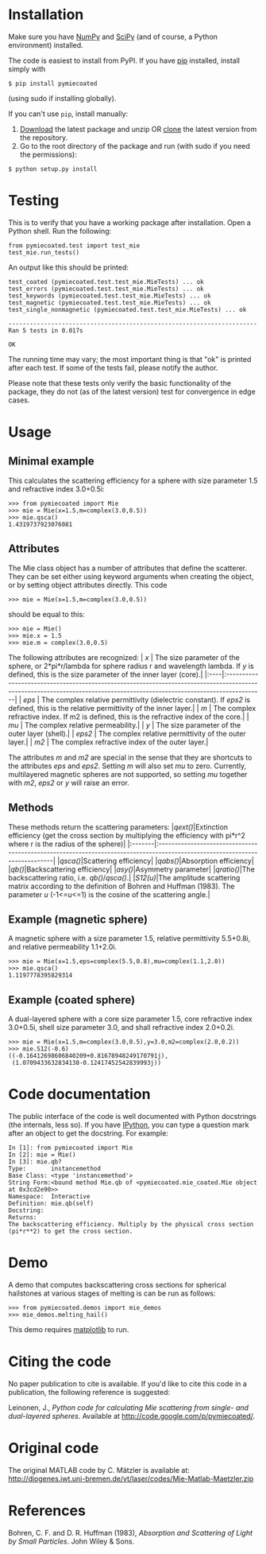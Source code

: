 # Installation #
Make sure you have [NumPy](http://numpy.org/) and [SciPy](http://scipy.org/) (and of course, a Python environment) installed.

The code is easiest to install from PyPI. If you have  [pip](http://pypi.python.org/pypi/pip) installed, install simply with
```
$ pip install pymiecoated
```
(using sudo if installing globally).

If you can't use `pip`, install manually:
  1. [Download](http://code.google.com/p/pymiecoated/downloads/list) the latest package and unzip OR [clone](http://code.google.com/p/pymiecoated/source/checkout) the latest version from the repository.
  1. Go to the root directory of the package and run (with sudo if you need the permissions):
```
$ python setup.py install 
```


# Testing #

This is to verify that you have a working package after installation. Open a Python shell. Run the following:
```
from pymiecoated.test import test_mie
test_mie.run_tests()
```
An output like this should be printed:
```
test_coated (pymiecoated.test.test_mie.MieTests) ... ok
test_errors (pymiecoated.test.test_mie.MieTests) ... ok
test_keywords (pymiecoated.test.test_mie.MieTests) ... ok
test_magnetic (pymiecoated.test.test_mie.MieTests) ... ok
test_single_nonmagnetic (pymiecoated.test.test_mie.MieTests) ... ok

----------------------------------------------------------------------
Ran 5 tests in 0.017s

OK
```
The running time may vary; the most important thing is that "ok" is printed after each test. If some of the tests fail, please notify the author.

Please note that these tests only verify the basic functionality of the package, they do not (as of the latest version) test for convergence in edge cases.

# Usage #

## Minimal example ##
This calculates the scattering efficiency for a sphere with size parameter 1.5 and refractive index 3.0+0.5i:
```
>>> from pymiecoated import Mie
>>> mie = Mie(x=1.5,m=complex(3.0,0.5))
>>> mie.qsca()
1.4319737923076081
```

## Attributes ##
The Mie class object has a number of attributes that define the scatterer. They can be set either using keyword arguments when creating the object, or by setting object attributes directly. This code
```
>>> mie = Mie(x=1.5,m=complex(3.0,0.5))
```
should be equal to this:
```
>>> mie = Mie()
>>> mie.x = 1.5
>>> mie.m = complex(3.0,0.5)
```

The following attributes are recognized:
| _x_ | The size parameter of the sphere, or 2\*pi\*r/lambda for sphere radius r and wavelength lambda. If _y_ is defined, this is the size parameter of the inner layer (core).|
|:----|:------------------------------------------------------------------------------------------------------------------------------------------------------------------------|
| _eps_ | The complex relative permittivity (dielectric constant). If _eps2_ is defined, this is the relative permittivity of the inner layer.|
| _m_ | The complex refractive index. If m2 is defined, this is the refractive index of the core.|
| _mu_ | The complex relative permeability.|
| _y_ | The size parameter of the outer layer (shell).|
| _eps2_ | The complex relative permittivity of the outer layer.|
| _m2_ | The complex refractive index of the outer layer.|

The attributes _m_ and _m2_ are special in the sense that they are shortcuts to the attributes _eps_ and _eps2_. Setting _m_ will also set _mu_ to zero. Currently, multilayered magnetic spheres are not supported, so setting _mu_ together with _m2_, _eps2_ or _y_ will raise an error.

## Methods ##
These methods return the scattering parameters:
|_qext()_|Extinction efficiency (get the cross section by multiplying the efficiency with pi\*r^2 where r is the radius of the sphere)|
|:-------|:---------------------------------------------------------------------------------------------------------------------------|
|_qsca()_|Scattering efficiency|
|_qabs()_|Absorption efficiency|
|_qb()_|Backscattering efficiency|
|_asy()_|Asymmetry parameter|
|_qratio()_|The backscattering ratio, i.e. _qb()_/_qsca()_.|
|_S12(u)_|The amplitude scattering matrix according to the definition of Bohren and Huffman (1983). The parameter _u_ (-1<=_u_<=1) is the cosine of the scattering angle.|

## Example (magnetic sphere) ##
A magnetic sphere with a size parameter 1.5, relative permittivity 5.5+0.8i, and relative permeability 1.1+2.0i.
```
>>> mie = Mie(x=1.5,eps=complex(5.5,0.8),mu=complex(1.1,2.0))
>>> mie.qsca()
1.1197778395829314
```

## Example (coated sphere) ##
A dual-layered sphere with a core size parameter 1.5, core refractive index 3.0+0.5i, shell size parameter 3.0, and shall refractive index 2.0+0.2i.
```
>>> mie = Mie(x=1.5,m=complex(3.0,0.5),y=3.0,m2=complex(2.0,0.2))
>>> mie.S12(-0.6)
((-0.16412698606840209+0.81678948249170791j),
 (1.0709433632834138-0.12417452542839993j))
```

# Code documentation #
The public interface of the code is well documented with Python docstrings (the internals, less so). If you have [IPython](http://ipython.org/), you can type a question mark after an object to get the docstring. For example:
```
In [1]: from pymiecoated import Mie
In [2]: mie = Mie()
In [3]: mie.qb?
Type:       instancemethod
Base Class: <type 'instancemethod'>
String Form:<bound method Mie.qb of <pymiecoated.mie_coated.Mie object at 0x3cd2e90>>
Namespace:  Interactive
Definition: mie.qb(self)
Docstring:
Returns:
The backscattering efficiency. Multiply by the physical cross section
(pi*r**2) to get the cross section.
```

# Demo #
A demo that computes backscattering cross sections for spherical hailstones at various stages of melting is can be run as follows:
```
>>> from pymiecoated.demos import mie_demos
>>> mie_demos.melting_hail()
```
This demo requires [matplotlib](http://matplotlib.org/) to run.

# Citing the code #
No paper publication to cite is available. If you'd like to cite this code in a publication, the following reference is suggested:

Leinonen, J., _Python code for calculating Mie scattering from single- and dual-layered spheres_. Available at http://code.google.com/p/pymiecoated/.

# Original code #
The original MATLAB code by C. Mätzler is available at: http://diogenes.iwt.uni-bremen.de/vt/laser/codes/Mie-Matlab-Maetzler.zip

# References #
Bohren, C. F. and D. R. Huffman (1983), _Absorption and Scattering of Light by Small Particles_. John Wiley & Sons.